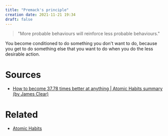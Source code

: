 ```yaml
---
title: "Premack's principle"
creation date: 2021-11-21 19:34
draft: false
---
```

>"More probable behaviours will reinforce less probable behaviours."

You become conditioned to do something you don't want to do, because you get to do something else that you want to do when you do the less desirable action. 

# Sources
- [How to become 37.78 times better at anything | Atomic Habits summary (by James Clear)](https://youtu.be/PZ7lDrwYdZc?t=790)
# Related
- [Atomic Habits](notes/Atomic-Habits.md)